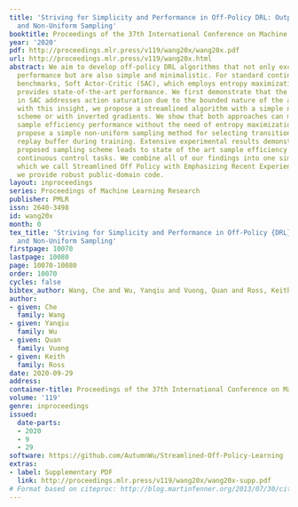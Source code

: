 ```yaml
---
title: 'Striving for Simplicity and Performance in Off-Policy DRL: Output Normalization
  and Non-Uniform Sampling'
booktitle: Proceedings of the 37th International Conference on Machine Learning
year: '2020'
pdf: http://proceedings.mlr.press/v119/wang20x/wang20x.pdf
url: http://proceedings.mlr.press/v119/wang20x.html
abstract: We aim to develop off-policy DRL algorithms that not only exceed state-of-the-art
  performance but are also simple and minimalistic. For standard continuous control
  benchmarks, Soft Actor-Critic (SAC), which employs entropy maximization, currently
  provides state-of-the-art performance. We first demonstrate that the entropy term
  in SAC addresses action saturation due to the bounded nature of the action spaces,
  with this insight, we propose a streamlined algorithm with a simple normalization
  scheme or with inverted gradients. We show that both approaches can match SAC’s
  sample efficiency performance without the need of entropy maximization, we then
  propose a simple non-uniform sampling method for selecting transitions from the
  replay buffer during training. Extensive experimental results demonstrate that our
  proposed sampling scheme leads to state of the art sample efficiency on challenging
  continuous control tasks. We combine all of our findings into one simple algorithm,
  which we call Streamlined Off Policy with Emphasizing Recent Experience, for which
  we provide robust public-domain code.
layout: inproceedings
series: Proceedings of Machine Learning Research
publisher: PMLR
issn: 2640-3498
id: wang20x
month: 0
tex_title: 'Striving for Simplicity and Performance in Off-Policy {DRL}: Output Normalization
  and Non-Uniform Sampling'
firstpage: 10070
lastpage: 10080
page: 10070-10080
order: 10070
cycles: false
bibtex_author: Wang, Che and Wu, Yanqiu and Vuong, Quan and Ross, Keith
author:
- given: Che
  family: Wang
- given: Yanqiu
  family: Wu
- given: Quan
  family: Vuong
- given: Keith
  family: Ross
date: 2020-09-29
address: 
container-title: Proceedings of the 37th International Conference on Machine Learning
volume: '119'
genre: inproceedings
issued:
  date-parts:
  - 2020
  - 9
  - 29
software: https://github.com/AutumnWu/Streamlined-Off-Policy-Learning
extras:
- label: Supplementary PDF
  link: http://proceedings.mlr.press/v119/wang20x/wang20x-supp.pdf
# Format based on citeproc: http://blog.martinfenner.org/2013/07/30/citeproc-yaml-for-bibliographies/
---
```

